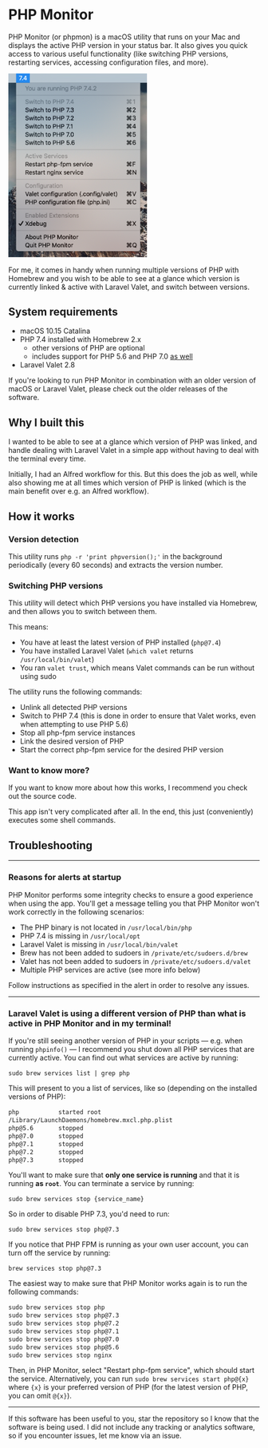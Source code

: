 # PHP Monitor

PHP Monitor (or phpmon) is a macOS utility that runs on your Mac and displays the active PHP version in your status bar. It also gives you quick access to various useful functionality (like switching PHP versions, restarting services, accessing configuration files, and more).

<img src="./docs/screenshot.png" width="278px" alt="phpmon screenshot"/>

For me, it comes in handy when running multiple versions of PHP with Homebrew and you wish to be able to see at a glance which version is currently linked & active with Laravel Valet, and switch between versions.

## System requirements

* macOS 10.15 Catalina
* PHP 7.4 installed with Homebrew 2.x
    - other versions of PHP are optional
    - includes support for PHP 5.6 and PHP 7.0 [as well](https://github.com/eXolnet/homebrew-deprecated)
* Laravel Valet 2.8

If you're looking to run PHP Monitor in combination with an older version of macOS or Laravel Valet, please check out the older releases of the software.

## Why I built this

I wanted to be able to see at a glance which version of PHP was linked, and handle dealing with Laravel Valet in a simple app without having to deal with the terminal every time. 

Initially, I had an Alfred workflow for this. But this does the job as well, while also showing me at all times which version of PHP is linked (which is the main benefit over e.g. an Alfred workflow).

## How it works

### Version detection

This utility runs `php -r 'print phpversion();'` in the background periodically (every 60 seconds) and extracts the version number.

### Switching PHP versions

This utility will detect which PHP versions you have installed via Homebrew, and then allows you to switch between them.

This means:

- You have at least the latest version of PHP installed (`php@7.4`)
- You have installed Laravel Valet (`which valet` returns `/usr/local/bin/valet`)
- You ran `valet trust`, which means Valet commands can be run without using sudo

The utility runs the following commands:

- Unlink all detected PHP versions
- Switch to PHP 7.4 (this is done in order to ensure that Valet works, even when attempting to use PHP 5.6)
- Stop all php-fpm service instances
- Link the desired version of PHP
- Start the correct php-fpm service for the desired PHP version

### Want to know more?

If you want to know more about how this works, I recommend you check out the source code. 

This app isn't very complicated after all. In the end, this just (conveniently) executes some shell commands.

## Troubleshooting

---

### Reasons for alerts at startup

PHP Monitor performs some integrity checks to ensure a good experience when using the app. You'll get a message telling you that PHP Monitor won't work correctly in the following scenarios:

- The PHP binary is not located in `/usr/local/bin/php`
- PHP 7.4 is missing in `/usr/local/opt`
- Laravel Valet is missing in `/usr/local/bin/valet`
- Brew has not been added to sudoers in `/private/etc/sudoers.d/brew`
- Valet has not been added to sudoers in `/private/etc/sudoers.d/valet`
- Multiple PHP services are active (see more info below)

Follow instructions as specified in the alert in order to resolve any issues.

---

### Laravel Valet is using a different version of PHP than what is active in PHP Monitor and in my terminal!

If you're still seeing another version of PHP in your scripts — e.g. when running `phpinfo()` — I recommend you shut down all PHP services that are currently active. You can find out what services are active by running:

    sudo brew services list | grep php

This will present to you a list of services, like so (depending on the installed versions of PHP):

```
php           started root /Library/LaunchDaemons/homebrew.mxcl.php.plist
php@5.6       stopped
php@7.0       stopped
php@7.1       stopped
php@7.2       stopped
php@7.3       stopped
```

You'll want to make sure that **only one service is running** and that it is running **as `root`**. You can terminate a service by running:

    sudo brew services stop {service_name}

So in order to disable PHP 7.3, you'd need to run:

    sudo brew services stop php@7.3

If you notice that PHP FPM is running as your own user account, you can turn off the service by running:

    brew services stop php@7.3

The easiest way to make sure that PHP Monitor works again is to run the following commands:

    sudo brew services stop php
    sudo brew services stop php@7.3
    sudo brew services stop php@7.2
    sudo brew services stop php@7.1
    sudo brew services stop php@7.0
    sudo brew services stop php@5.6
    sudo brew services stop nginx

Then, in PHP Monitor, select "Restart php-fpm service", which should start the service. Alternatively, you can run `sudo brew services start php@{x}` where `{x}` is your preferred version of PHP (for the latest version of PHP, you can omit `@{x}`).

---

If this software has been useful to you, star the repository so I know that the software is being used. I did not include any tracking or analytics software, so if you encounter issues, let me know via an issue.

